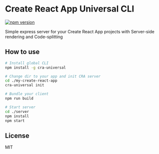 # Create React App Universal CLI

[![npm version](https://badge.fury.io/js/cra-universal.svg)](https://badge.fury.io/js/cra-universal)

Simple express server for your Create React App projects with Server-side rendering and Code-splitting

## How to use
```sh
# Install global CLI
npm install -g cra-universal

# Change dir to your app and init CRA server
cd ./my-create-react-app
cra-universal init

# Bundle your client
npm run build

# Start server
cd ./server
npm install
npm start
```

## License
MIT
